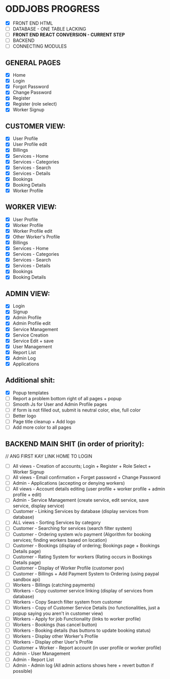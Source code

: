 # ODDJOBS PROGRESS
- [X] FRONT END HTML
- [ ] DATABASE - ONE TABLE LACKING
- [ ] **FRONT END REACT CONVERSION - CURRENT STEP**
- [ ] BACKEND
- [ ] CONNECTING MODULES

## GENERAL PAGES
- [X] Home
- [X] Login
- [X] Forgot Password
- [X] Change Password
- [X] Register
- [X] Register (role select)
- [X] Worker Signup

## CUSTOMER VIEW:
- [X] User Profile
- [X] User Profile edit
- [X] Billings
- [X] Services - Home
- [X] Services - Categories
- [X] Services - Search
- [X] Services - Details
- [X] Bookings
- [X] Booking Details
- [X] Worker Profile

## WORKER VIEW:
- [X] User Profile
- [X] Worker Profile
- [X] Worker Profile edit
- [X] Other Worker's Profile
- [X] Billings
- [X] Services - Home
- [X] Services - Categories
- [X] Services - Search
- [X] Services - Details
- [X] Bookings
- [X] Booking Details

## ADMIN VIEW:
- [X] Login
- [X] Signup
- [X] Admin Profile
- [X] Admin Profile edit
- [X] Service Management
- [X] Service Creation
- [X] Service Edit + save
- [X] User Management
- [X] Report List
- [X] Admin Log
- [X] Applications

## Additional shit:
- [X] Popup templates
- [ ] Report a problem bottom right of all pages + popup
- [ ] Smooth Js for User and Admin Profile pages
- [ ] if form is not filled out, submit is neutral color, else, full color
- [ ] Better logo
- [ ] Page title cleanup + Add logo
- [ ] Add more color to all pages

## BACKEND MAIN SHIT (in order of priority):
// ANG FIRST KAY LINK HOME TO LOGIN
- [ ] All views - Creation of accounts; Login + Register + Role Select + Worker Signup
- [ ] All views - Email confirmation + Forget password + Change Password
- [ ] Admin - Applications (accepting or denying workers)
- [ ] All views - Account details editing (user profile + worker profile + admin profile + edit)
- [ ] Admin - Service Management (create service, edit service, save service, display service)
- [ ] Customer - Linking Services by database (display services from database)
- [ ] ALL views - Sorting Services by category
- [ ] Customer - Searching for services (search filter system)
- [ ] Customer - Ordering system w/o payment (Algorithm for booking services; finding workers based on location)
- [ ] Customer - Bookings (display of ordering; Bookings page + Bookings Details page)
- [ ] Customer - Rating System for workers (Rating occurs in Bookings Details page)
- [ ] Customer - Display of Worker Profile (customer pov)
- [ ] Customer - Billings + Add Payment System to Ordering (using paypal sandbox api)
- [ ] Workers - Billings (catching payments)
- [ ] Workers - Copy customer service linking (display of services from database)
- [ ] Workers - Copy Search filter system from customer
- [ ] Workers - Copy of Customer Service Details (no functionalities, just a popup saying you aren't in customer view)
- [ ] Workers - Apply for job Functionality (links to worker profile)
- [ ] Workers - Bookings (has cancel button)
- [ ] Workers - Booking details (has buttons to update booking status)
- [ ] Workers - Display other Worker's Profile
- [ ] Workers - Display other User's Profile
- [ ] Customer + Worker - Report account (in user profile or worker profile)
- [ ] Admin - User Management
- [ ] Admin - Report List
- [ ] Admin - Admin log (All admin actions shows here + revert button if possible)
